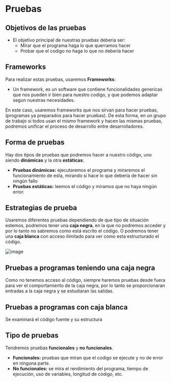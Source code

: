 # Pruebas
## Objetivos de las pruebas

* El objetivo principal de nuestras pruebas deberia ser:
  + Mirar que el programa haga lo que querramos hacer 
  + Probar que el codigo no haga lo que no debería hacer

## Frameworks

Para realizar estas pruebas, usaremos **Frameworks**:
  + Un framework, es un software que contiene funcionalidades genericas que nos pueden ir bien para nuestro codigo, y que podemos adaptar segun nuestras necesidades.
  
En este caso, usaremos frameworks que nos sirvan para hacer pruebas, (programas ya preparados para hacer pruebas). De esta forma, en un grupo de trabajo si todos usan el mismo framework y hacen las mismas pruebas, podremos unificar el proceso de desarrollo entre desarrolladores.

## Forma de pruebas

Hay dos tipos de pruebas que podremos hacer a nuestro código, uno siendo **dinámicas** y la otra **estáticas**:

  + **Pruebas dinámicas:** ejecutaremos el programa y miraremos el funcionamiento de esta, mirando si hace lo que debería de hacer sin ningún fallo
  + **Pruebas estáticas:** leemos el código y miramos que no haya ningún error.

## Estrategias de prueba

Usaremos diferentes pruebas dependiendo de que tipo de situación estemos, podremos tener una **caja negra**, en la que no podremos acceder y por lo tanto no sabremos como está escrito el código. O podremos tener una **caja blanca** con acceso ilimitado para ver como esta estructurado el código.

![image](http://jamj2000.github.io/entornosdesarrollo/3/assets/caja_blanca-caja_negra.png)

## Pruebas a programas teniendo una caja negra

Como no tenemos acceso al código, siempre haremos pruebas desde fuera para ver el comportamiento de la caja negra, por lo tanto se proporcionaran entradas a la caja negra y se estudiaran las salidas.

## Pruebas a programas con caja blanca

Se examinará el código fuente y su estructura

## Tipo de pruebas

Tendremos pruebas **funcionales** y **no funcionales**.

  + **Funcionales:** pruebas que miran que el codigo se ejecute y no de error en ninguna parte.
  + **No funcionales:** se mira el rendimiento del programa, tiempo de ejecución, uso de variables, longitud de código, etc.

